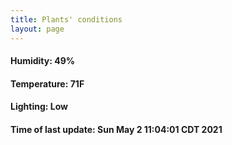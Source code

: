 ```yaml
---
title: Plants' conditions
layout: page
---
```



#### Humidity: 49%
#### Temperature: 71F
#### Lighting: Low
#### Time of last update: Sun May  2 11:04:01 CDT 2021
